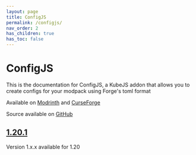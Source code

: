 ```yaml
---
layout: page
title: ConfigJS
permalink: /configjs/
nav_order: 2
has_children: true
has_toc: false
---
```


# ConfigJS

This is the documentation for ConfigJS, a KubeJS addon that allows you to create configs for your modpack using Forge's toml format

Available on [Modrinth](https://modrinth.com/mod/configjs) and [CurseForge](https://curseforge.com/minecraft/mc-mods/configjs)

Source available on [GitHub](https://github.com/Notenoughmail/ConfigJS)

## [1.20.1](1.20.1/)

Version 1.x.x available for 1.20
